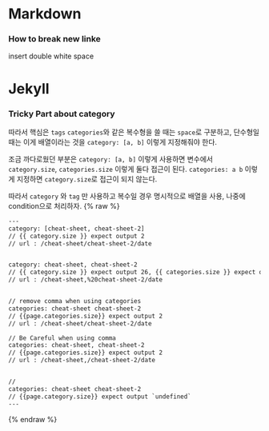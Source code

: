 # Markdown

### How to break new linke

insert double white space

# Jekyll

### Tricky Part about category

따라서 핵심은 `tags` `categories`와 같은 복수형을 쓸 때는 `space`로 구분하고, 단수형일 때는 이게 배열이라는 것을 `category: [a, b]` 이렇게 지정해줘야 한다.

조금 까다로웠던 부분은 `category: [a, b]` 이렇게 사용하면 변수에서 `category.size`, `categories.size` 이렇게 둘다 접근이 된다. `categories: a b` 이렇게 지정하면 `category.size`로 접근이 되지 않는다.

따라서 `category` 와 `tag` 만 사용하고 복수일 경우 명시적으로 배열을 사용, 나중에 condition으로 처리하자.
{% raw %}

```html
---
category: [cheat-sheet, cheat-sheet-2]
// {{ category.size }} expect output 2
// url : /cheat-sheet/cheat-sheet-2/date


category: cheat-sheet, cheat-sheet-2
// {{ category.size }} expect output 26, {{ categories.size }} expect output 1
// url : /cheat-sheet,%20cheat-sheet-2/date


// remove comma when using categories
categories: cheat-sheet cheat-sheet-2
// {{page.categories.size}} expect output 2
// url : /cheat-sheet/cheat-sheet-2/date

// Be Careful when using comma 
categories: cheat-sheet, cheat-sheet-2
// {{page.categories.size}} expect output 2
// url : /cheat-sheet,/cheat-sheet-2/date


//
categories: cheat-sheet cheat-sheet-2
// {{page.category.size}} expect output `undefined`
---
```

{% endraw %}
